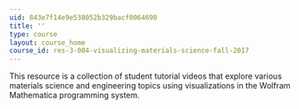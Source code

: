 ```yaml
---
uid: 843e7f14e9e538052b329bacf0064690
title: ''
type: course
layout: course_home
course_id: res-3-004-visualizing-materials-science-fall-2017
---
```

This resource is a collection of student tutorial videos that explore various materials science and engineering topics using visualizations in the Wolfram Mathematica programming system.
